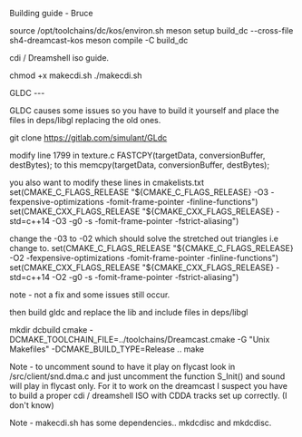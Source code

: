 Building guide - Bruce


source /opt/toolchains/dc/kos/environ.sh
meson setup  build_dc --cross-file sh4-dreamcast-kos
meson compile -C build_dc


cdi / Dreamshell iso guide.

chmod +x makecdi.sh
./makecdi.sh







GLDC  --- 


GLDC causes some issues so you have to build it yourself and place the files in  deps/libgl replacing the old ones. 

git clone https://gitlab.com/simulant/GLdc

modify line 1799 in texture.c  FASTCPY(targetData, conversionBuffer, destBytes); to this memcpy(targetData, conversionBuffer, destBytes);

you also want to modify these lines in cmakelists.txt 
set(CMAKE_C_FLAGS_RELEASE "${CMAKE_C_FLAGS_RELEASE} -O3 -fexpensive-optimizations -fomit-frame-pointer -finline-functions")
set(CMAKE_CXX_FLAGS_RELEASE "${CMAKE_CXX_FLAGS_RELEASE} -std=c++14 -O3 -g0 -s -fomit-frame-pointer -fstrict-aliasing")


change the -03 to -02 which should solve the stretched out triangles i.e change to.
set(CMAKE_C_FLAGS_RELEASE "${CMAKE_C_FLAGS_RELEASE} -O2 -fexpensive-optimizations -fomit-frame-pointer -finline-functions")
set(CMAKE_CXX_FLAGS_RELEASE "${CMAKE_CXX_FLAGS_RELEASE} -std=c++14 -O2 -g0 -s -fomit-frame-pointer -fstrict-aliasing")

note - not a fix and some issues still occur. 

then build gldc and replace the lib and include files in deps/libgl 

mkdir dcbuild
cmake -DCMAKE_TOOLCHAIN_FILE=../toolchains/Dreamcast.cmake -G "Unix Makefiles" -DCMAKE_BUILD_TYPE=Release ..
make






Note -  to uncomment sound to have it play on flycast look in  /src/client/snd.dma.c  and just uncomment the function S_Init() and sound will play in flycast only. For it to work on the dreamcast I suspect you have to build  a proper cdi / dreamshell ISO with CDDA tracks set up correctly. (I don't know)


Note - makecdi.sh has some dependencies.. mkdcdisc and mkdcdisc.